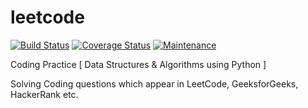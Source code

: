 # leetcode

[![Build Status](https://travis-ci.org/anilpai/leetcode.svg?branch=master)](https://travis-ci.org/anilpai/leetcode)
[![Coverage Status](https://coveralls.io/repos/github/anilpai/leetcode/badge.svg?branch=master)](https://coveralls.io/github/anilpai/leetcode?branch=master)
[![Maintenance](https://img.shields.io/maintenance/yes/2016.svg)]()

Coding Practice [ Data Structures & Algorithms using Python ]

Solving Coding questions which appear in LeetCode, GeeksforGeeks, HackerRank etc.
